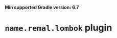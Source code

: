 **Min supported Gradle version: <!--property:gradle-api.min-version-->6.7<!--/property-->**

# `name.remal.lombok` plugin

